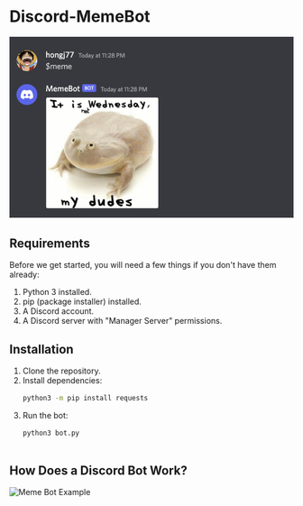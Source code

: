# Discord-MemeBot

![Meme Bot Example](membott.png)

## Requirements
Before we get started, you will need a few things if you don't have them already:

1. Python 3 installed.
2. pip (package installer) installed.
3. A Discord account.
4. A Discord server with "Manager Server" permissions.

## Installation
1. Clone the repository.
2. Install dependencies:
   ```bash
   python3 -m pip install requests
   ```
3. Run the bot:
   ```bash
   python3 bot.py
  

## How Does a Discord Bot Work?
![Meme Bot Example](disBOT.png)
